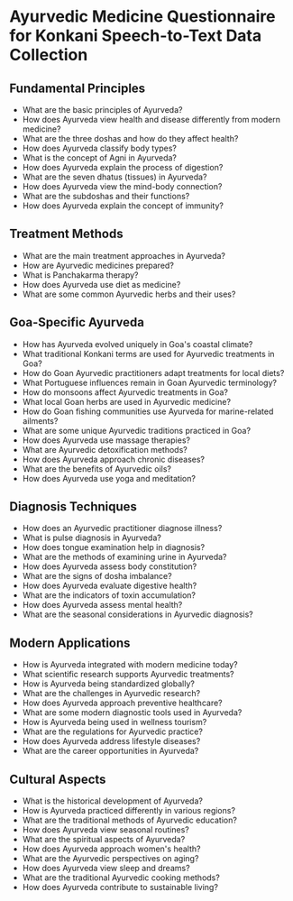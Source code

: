 # Ayurvedic Medicine Questionnaire for Konkani Speech-to-Text Data Collection

## Fundamental Principles

- What are the basic principles of Ayurveda?
- How does Ayurveda view health and disease differently from modern medicine?
- What are the three doshas and how do they affect health?
- How does Ayurveda classify body types?
- What is the concept of Agni in Ayurveda?
- How does Ayurveda explain the process of digestion?
- What are the seven dhatus (tissues) in Ayurveda?
- How does Ayurveda view the mind-body connection?
- What are the subdoshas and their functions?
- How does Ayurveda explain the concept of immunity?

## Treatment Methods

- What are the main treatment approaches in Ayurveda?
- How are Ayurvedic medicines prepared?
- What is Panchakarma therapy?
- How does Ayurveda use diet as medicine?
- What are some common Ayurvedic herbs and their uses?

## Goa-Specific Ayurveda

- How has Ayurveda evolved uniquely in Goa's coastal climate?
- What traditional Konkani terms are used for Ayurvedic treatments in Goa?
- How do Goan Ayurvedic practitioners adapt treatments for local diets?
- What Portuguese influences remain in Goan Ayurvedic terminology?
- How do monsoons affect Ayurvedic treatments in Goa?
- What local Goan herbs are used in Ayurvedic medicine?
- How do Goan fishing communities use Ayurveda for marine-related ailments?
- What are some unique Ayurvedic traditions practiced in Goa?
- How does Ayurveda use massage therapies?
- What are Ayurvedic detoxification methods?
- How does Ayurveda approach chronic diseases?
- What are the benefits of Ayurvedic oils?
- How does Ayurveda use yoga and meditation?

## Diagnosis Techniques

- How does an Ayurvedic practitioner diagnose illness?
- What is pulse diagnosis in Ayurveda?
- How does tongue examination help in diagnosis?
- What are the methods of examining urine in Ayurveda?
- How does Ayurveda assess body constitution?
- What are the signs of dosha imbalance?
- How does Ayurveda evaluate digestive health?
- What are the indicators of toxin accumulation?
- How does Ayurveda assess mental health?
- What are the seasonal considerations in Ayurvedic diagnosis?

## Modern Applications

- How is Ayurveda integrated with modern medicine today?
- What scientific research supports Ayurvedic treatments?
- How is Ayurveda being standardized globally?
- What are the challenges in Ayurvedic research?
- How does Ayurveda approach preventive healthcare?
- What are some modern diagnostic tools used in Ayurveda?
- How is Ayurveda being used in wellness tourism?
- What are the regulations for Ayurvedic practice?
- How does Ayurveda address lifestyle diseases?
- What are the career opportunities in Ayurveda?

## Cultural Aspects

- What is the historical development of Ayurveda?
- How is Ayurveda practiced differently in various regions?
- What are the traditional methods of Ayurvedic education?
- How does Ayurveda view seasonal routines?
- What are the spiritual aspects of Ayurveda?
- How does Ayurveda approach women's health?
- What are the Ayurvedic perspectives on aging?
- How does Ayurveda view sleep and dreams?
- What are the traditional Ayurvedic cooking methods?
- How does Ayurveda contribute to sustainable living?
